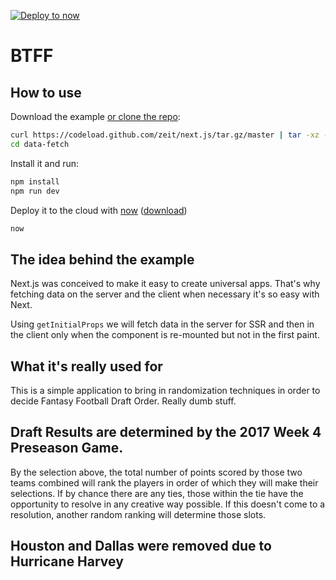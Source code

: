 [![Deploy to now](https://deploy.now.sh/static/button.svg)](https://deploy.now.sh/?repo=https://github.com/zeit/next.js/tree/master/examples/data-fetch)

# BTFF

## How to use

Download the example [or clone the repo](https://github.com/zeit/next.js):

```bash
curl https://codeload.github.com/zeit/next.js/tar.gz/master | tar -xz --strip=2 next.js-master/examples/data-fetch
cd data-fetch
```

Install it and run:

```bash
npm install
npm run dev
```

Deploy it to the cloud with [now](https://zeit.co/now) ([download](https://zeit.co/download))

```bash
now
```

## The idea behind the example

Next.js was conceived to make it easy to create universal apps. That's why fetching data
on the server and the client when necessary it's so easy with Next.

Using `getInitialProps` we will fetch data in the server for SSR and then in the client only when the component is re-mounted but not in the first paint.

## What it's really used for

This is a simple application to bring in randomization techniques in order to decide Fantasy Football Draft Order. Really dumb stuff.

## Draft Results are determined by the 2017 Week 4 Preseason Game. ##

By the selection above, the total number of points scored by those two teams combined will rank the players in order of which they will make their selections.
If by chance there are any ties, those within the tie have the opportunity to resolve in any creative way possible.
If this doesn't come to a resolution, another random ranking will determine those slots.

## Houston and Dallas were removed due to Hurricane Harvey ##
